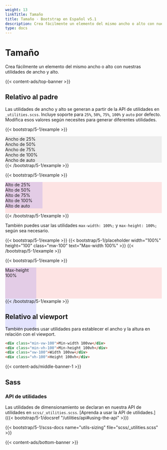 ```yaml
---
weight: 13
linkTitle: Tamaño
title: Tamaño · Bootstrap en Español v5.1
description: Crea fácilmente un elemento del mismo ancho o alto con nuestras utilidades de ancho y alto.
type: docs
---
```


# Tamaño

Crea fácilmente un elemento del mismo ancho o alto con nuestras utilidades de ancho y alto.

{{< content-ads/top-banner >}}

## Relativo al padre

Las utilidades de ancho y alto se generan a partir de la API de utilidades en `_utilities.scss`. Incluye soporte para `25%`, `50%`, `75%`, `100%` y `auto` por defecto. Modifica esos valores según necesites para generar diferentes utilidades.

{{< bootstrap/5-1/example >}}
<div class="w-25 p-3" style="background-color: #eee;">Ancho de 25%</div>
<div class="w-50 p-3" style="background-color: #eee;">Ancho de 50%</div>
<div class="w-75 p-3" style="background-color: #eee;">Ancho de 75%</div>
<div class="w-100 p-3" style="background-color: #eee;">Ancho de 100%</div>
<div class="w-auto p-3" style="background-color: #eee;">Ancho de auto</div>
{{< /bootstrap/5-1/example >}}

{{< bootstrap/5-1/example >}}
<div style="height: 100px; background-color: rgba(255,0,0,0.1);">
  <div class="h-25 d-inline-block" style="width: 120px; background-color: rgba(0,0,255,.1)">Alto de 25%</div>
  <div class="h-50 d-inline-block" style="width: 120px; background-color: rgba(0,0,255,.1)">Alto de 50%</div>
  <div class="h-75 d-inline-block" style="width: 120px; background-color: rgba(0,0,255,.1)">Alto de 75%</div>
  <div class="h-100 d-inline-block" style="width: 120px; background-color: rgba(0,0,255,.1)">Alto de 100%</div>
  <div class="h-auto d-inline-block" style="width: 120px; background-color: rgba(0,0,255,.1)">Alto de auto</div>
</div>
{{< /bootstrap/5-1/example >}}

También puedes usar las utilidades `max-width: 100%;` y `max-height: 100%;` según sea necesario.

{{< bootstrap/5-1/example >}}
{{< bootstrap/5-1/placeholder width="100%" height="100" class="mw-100" text="Max-width 100%" >}}
{{< /bootstrap/5-1/example >}}

{{< bootstrap/5-1/example >}}
<div style="height: 100px; background-color: rgba(255,0,0,.1);">
  <div class="mh-100" style="width: 100px; height: 200px; background-color: rgba(0,0,255,.1);">Max-height 100%</div>
</div>
{{< /bootstrap/5-1/example >}}

## Relativo al viewport

También puedes usar utilidades para establecer el ancho y la altura en relación con el viewport.

```html
<div class="min-vw-100">Min-width 100vw</div>
<div class="min-vh-100">Min-height 100vh</div>
<div class="vw-100">Width 100vw</div>
<div class="vh-100">Height 100vh</div>
```

{{< content-ads/middle-banner-1 >}}

## Sass

### API de utilidades

Las utilidades de dimensionamiento se declaran en nuestra API de utilidades en `scss/_utilities.scss`. [Aprenda a usar la API de utilidades.]({{< bootstrap/5-1/docsref "/utilities/api#using-the-api" >}})

{{< bootstrap/5-1/scss-docs name="utils-sizing" file="scss/_utilities.scss" >}}

{{< content-ads/bottom-banner >}}
